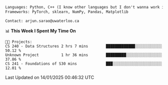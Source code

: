 ```txt
Languages: Python, C++ (I know other languages but I don't wanna work in em)
Frameworks: PyTorch, sklearn, NumPy, Pandas, Matplotlib

Contact: arjun.sarao@uwaterloo.ca
```

<!--START_SECTION:waka-->
📊 **This Week I Spent My Time On** 

```text
🐱‍💻 Projects: 
CS 240 - Data Structures 2 hrs 7 mins        █████████████░░░░░░░░░░░░   50.12 % 
Unknown Project          1 hr 36 mins        █████████░░░░░░░░░░░░░░░░   37.86 % 
CS 241 - Foundations of S30 mins             ███░░░░░░░░░░░░░░░░░░░░░░   12.01 % 
```


 Last Updated on 14/01/2025 00:46:32 UTC
<!--END_SECTION:waka-->
